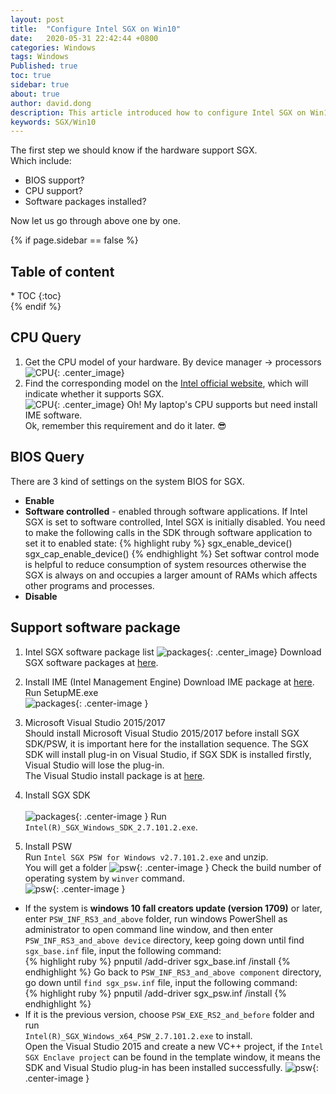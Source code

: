 ```yaml
---
layout: post
title:  "Configure Intel SGX on Win10"
date:   2020-05-31 22:42:44 +0800
categories: Windows
tags: Windows
Published: true
toc: true
sidebar: true
about: true
author: david.dong
description: This article introduced how to configure Intel SGX on Win10, show the necessary procedures and give an example.
keywords: SGX/Win10
---
```

The first step we should know if the hardware support SGX.<br>
Which include:
+ BIOS support?
+ CPU support?
+ Software packages installed?

Now let us go through above one by one.

{% if page.sidebar == false %}
<div class = "separator"></div>
<h2 class="no_toc">Table of content</h2>
* TOC
{:toc}
<div class = "separator"></div>
{% endif %}

## CPU Query 
1. Get the CPU model of your hardware.
   By device manager -> processors 
![CPU]({{site.cdn_baseurl}}/assets/image/others-sgx-01.PNG){: .center_image}
2. Find the corresponding model on the [Intel official website](https://ark.intel.com/content/www/us/en/ark/products/88185/intel-core-i5-6400-processor-6m-cache-up-to-3-30-ghz.html), which will indicate whether it supports SGX.  
![CPU]({{site.cdn_baseurl}}/assets/image/others-sgx-02.PNG){: .center_image}
Oh! My laptop's CPU supports but need install IME software.  
Ok, remember this requirement and do it later. 😎

## BIOS Query

There are 3 kind of settings on the system BIOS for SGX.

+ **Enable**
+ **Software controlled** - enabled through software applications. If Intel SGX is set to software controlled, Intel SGX is initially disabled. You need to make the following calls in the SDK through software application to set it to enabled state:
{% highlight ruby %}
sgx_enable_device()
sgx_cap_enable_device()
{% endhighlight %}
Set softwar control mode is helpful to reduce consumption of system resources otherwise the SGX is always on and occupies a larger amount of RAMs which affects other programs and processes.
+ **Disable** 

## Support software package

1. Intel SGX software package list 
![packages]({{site.cdn_baseurl}}/assets/image/others-sgx-03.PNG){: .center_image}
Download SGX software packages at [here](https://software.intel.com/content/www/us/en/develop/topics/software-guard-extensions/sdk.html).

2. Install IME (Intel Management Engine)
Download IME package at [here](https://downloadcenter.intel.com/download/29352/Intel-Management-Engine-Interface-Driver-NUC8v7PN-NUC8v5PN).
Run SetupME.exe<br>
![packages]({{site.cdn_baseurl}}/assets/image/others-sgx-09.PNG){: .center-image }  

3. Microsoft Visual Studio 2015/2017<br>
Should install Microsoft Visual Studio 2015/2017 before install SGX SDK/PSW, it is important here for the installation sequence. The SGX SDK will install plug-in on Visual Studio, if SGX SDK is installed firstly, Visual Studio will lose the plug-in.<br>
The Visual Studio install package is at [here](https://visualstudio.microsoft.com/vs/older-downloads/).  

4. Install SGX SDK<br><br>
![packages]({{site.cdn_baseurl}}/assets/image/others-sgx-10.PNG){: .center-image }
Run `Intel(R)_SGX_Windows_SDK_2.7.101.2.exe`.   
 
5. Install PSW<br>
Run `Intel SGX PSW for Windows v2.7.101.2.exe` and unzip.<br>
You will get a folder
![psw]({{site.cdn_baseurl}}/assets/image/others-sgx-05.PNG){: .center-image }
Check the build number of operating system by `winver` command.<br>
![psw]({{site.cdn_baseurl}}/assets/image/others-sgx-08.PNG){: .center-image }
+ If the system is **windows 10 fall creators update (version 1709)** or later, enter `PSW_INF_RS3_and_above` folder, run windows PowerShell as administrator to open command line window, and then enter `PSW_INF_RS3_and_above device` directory, keep going down until find `sgx_base.inf` file, input the following command:<br>
{% highlight ruby %}
pnputil /add-driver sgx_base.inf  /install
{% endhighlight %}
Go back to `PSW_INF_RS3_and_above component` directory, go down until `find sgx_psw.inf` file, input the following command:<br>
{% highlight ruby %}
pnputil /add-driver sgx_psw.inf  /install
{% endhighlight %}
+ If it is the previous version, choose `PSW_EXE_RS2_and_before` folder and run<br>
`Intel(R)_SGX_Windows_x64_PSW_2.7.101.2.exe` to install.   
Open the Visual Studio 2015 and create a new VC++ project, if the `Intel SGX Enclave project` can be found in the template window, it means the SDK and Visual Studio plug-in has been installed successfully.
![psw]({{site.cdn_baseurl}}/assets/image/others-sgx-11.PNG){: .center-image }

